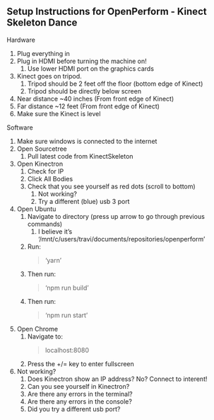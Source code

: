 Setup Instructions for OpenPerform - Kinect Skeleton Dance
------------

Hardware
1. Plug everything in
2. Plug in HDMI before turning the machine on!
    1. Use lower HDMI port on the graphics cards
3. Kinect goes on tripod.
    1. Tripod should be 2 feet off the floor (bottom edge of Kinect)
    2. Tripod should be directly below screen
4. Near distance ~40 inches (From front edge of Kinect)
5. Far distance ~12 feet (From front edge of Kinect)
6. Make sure the Kinect is level

Software
1. Make sure windows is connected to the internet
2. Open Sourcetree
    1. Pull latest code from KinectSkeleton
3. Open Kinectron
    1. Check for IP
    2. Click All Bodies
    3. Check that you see yourself as red dots (scroll to bottom)
        1. Not working?
        2. Try a different (blue) usb 3 port
4. Open Ubuntu
    1. Navigate to directory (press up arrow to go through previous commands)
        1. I believe it’s ‘/mnt/c/users/travi/documents/repositories/openperform’
    2. Run:
        > ‘yarn’
    3. Then run:
        > ‘npm run build’
    4. Then run:
        > ‘npm run start’
5. Open Chrome
    1. Navigate to:
        > localhost:8080
    2. Press the +/= key to enter fullscreen
6. Not working?
    1. Does Kinectron show an IP address?
        No? Connect to interent!
    2. Can you see yourself in Kinectron?
    3. Are there any errors in the terminal?
    4. Are there any errors in the console?
    5. Did you try a different usb port?
